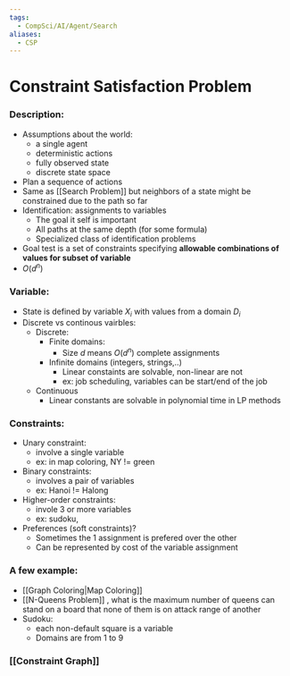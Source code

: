 ```yaml
---
tags:
  - CompSci/AI/Agent/Search
aliases:
  - CSP
---
```

# Constraint Satisfaction Problem
### Description:
- Assumptions about the world: 
	- a single agent
	- deterministic actions
	- fully observed state
	- discrete state space
- Plan a sequence of actions
- Same as [[Search Problem]] but neighbors of a state might be constrained due to the path so far
- Identification: assignments to variables
	- The goal it self is important
	- All paths at the same depth (for some formula)
	- Specialized class of identification problems
- Goal test is a set of constraints specifying **allowable combinations of values for subset of variable**
- $O(d^n)$
### Variable:
- State is defined by variable $X_i$ with values from a domain $D_i$
- Discrete vs continous vairbles:
	- Discrete:
		- Finite domains:
			- Size $d$ means $O(d^n)$ complete assignments
		- Infinite domains (integers, strings,..)
			- Linear constaints are solvable, non-linear are not
			- ex: job scheduling, variables can be start/end of the job
	- Continuous
		- Linear constants are solvable in polynomial time in LP methods
### Constraints:
- Unary constraint:
	- involve a single variable
	- ex: in map coloring, NY != green
- Binary constraints:
	- involves a pair of variables
	- ex: Hanoi != Halong
- Higher-order constraints:
	- invole 3 or more variables
	- ex: sudoku,
- Preferences (soft constraints)?
	- Sometimes the 1 assignment is prefered over the other
	- Can be represented by cost of the variable assignment
### A few example:
- [[Graph Coloring|Map Coloring]]
- [[N-Queens Problem]] , what is the maximum number of queens can stand on a board that none of them is on attack range of another
- Sudoku:
	- each non-default square is a variable
	- Domains are from 1 to 9
### [[Constraint Graph]]